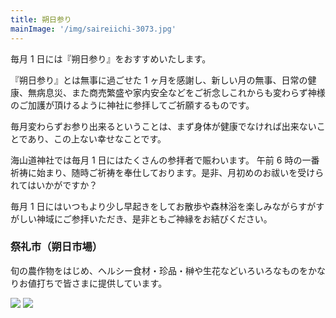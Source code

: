 ```yaml
---
title: 朔日参り
mainImage: '/img/saireiichi-3073.jpg'
---
```


毎月 1 日には『朔日参り』をおすすめいたします。

『朔日参り』とは無事に過ごせた 1 ヶ月を感謝し、新しい月の無事、日常の健康、無病息災、また商売繁盛や家内安全などをご祈念しこれからも変わらず神様のご加護が頂けるように神社に参拝してご祈願するものです。

毎月変わらずお参り出来るということは、まず身体が健康でなければ出来ないことであり、この上ない幸せなことです。

海山道神社では毎月 1 日にはたくさんの参拝者で賑わいます。 午前 6 時の一番祈祷に始まり、随時ご祈祷を奉仕しております。是非、月初めのお祓いを受けられてはいかがですか？

毎月 1 日にはいつもより少し早起きをしてお散歩や森林浴を楽しみながらすがすがしい神域にご参拝いただき、是非ともご神縁をお結びください。

### 祭礼市（朔日市場）

旬の農作物をはじめ、ヘルシー食材・珍品・榊や生花などいろいろなものをかなりお値打ちで皆さまに提供しています。

![](/img/saireiichi-102.jpg)
![](/img/saireiichi-101.jpg)
